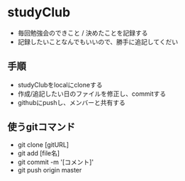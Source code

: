 # studyClub
- 毎回勉強会のできこと / 決めたことを記録する
- 記録したいことなんでもいいので、勝手に追記してくだい

## 手順
- studyClubをlocalにcloneする
- 作成/追記したい日のファイルを修正し、commitする
- githubにpushし、メンバーと共有する

## 使うgitコマンド
- git clone [gitURL]
- git add [file名]
- git commit -m '[コメント]'
- git push origin master
